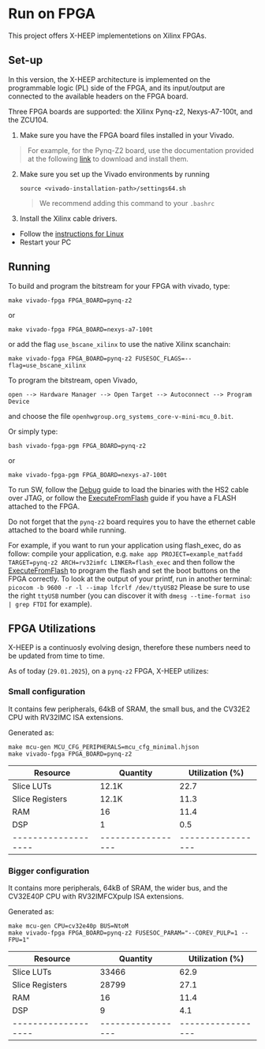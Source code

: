 # Run on FPGA

This project offers X-HEEP implementetions on Xilinx FPGAs.


## Set-up
In this version, the X-HEEP architecture is implemented on the programmable logic (PL) side of the FPGA, and its input/output are connected to the available headers on the FPGA board.

Three FPGA boards are supported: the Xilinx Pynq-z2, Nexys-A7-100t, and the ZCU104.

1. Make sure you have the FPGA board files installed in your Vivado.
> For example, for the Pynq-Z2 board, use the documentation provided at the following [link](https://pynq.readthedocs.io/en/v2.5/overlay_design_methodology/board_settings.html) to download and install them.

2. Make sure you set up the Vivado environments by running
   ```
   source <vivado-installation-path>/settings64.sh
   ```
   > We recommend adding this command to your `.bashrc`

3. Install the Xilinx cable drivers.
* Follow the [instructions for Linux](https://docs.amd.com/api/khub/documents/6EIhov6ruoilhq8zq7bXBA/content?Ft-Calling-App=ft%2Fturnkey-portal&Ft-Calling-App-Version=4.3.26#G4.262534)
* Restart your PC

## Running

To build and program the bitstream for your FPGA with vivado, type:

```
make vivado-fpga FPGA_BOARD=pynq-z2
```

or

```
make vivado-fpga FPGA_BOARD=nexys-a7-100t
```

or add the flag `use_bscane_xilinx` to use the native Xilinx scanchain:

```
make vivado-fpga FPGA_BOARD=pynq-z2 FUSESOC_FLAGS=--flag=use_bscane_xilinx
```

To program the bitstream, open Vivado,

```
open --> Hardware Manager --> Open Target --> Autoconnect --> Program Device
```

and choose the file `openhwgroup.org_systems_core-v-mini-mcu_0.bit`.

Or simply type:

```
bash vivado-fpga-pgm FPGA_BOARD=pynq-z2
```

or

```
make vivado-fpga-pgm FPGA_BOARD=nexys-a7-100t
```

To run SW, follow the [Debug](./Debug.md) guide to load the binaries with the HS2 cable over JTAG,
or follow the [ExecuteFromFlash](./ExecuteFromFlash.md) guide if you have a FLASH attached to the FPGA.

Do not forget that the `pynq-z2` board requires you to have the ethernet cable attached to the board while running.

For example, if you want to run your application using flash_exec, do as follow:
compile your application, e.g. `make app PROJECT=example_matfadd TARGET=pynq-z2 ARCH=rv32imfc LINKER=flash_exec`
and then follow the [ExecuteFromFlash](./ExecuteFromFlash.md) to program the flash and set the boot buttons on the FPGA correctly.
To look at the output of your printf, run in another terminal:
`picocom -b 9600 -r -l --imap lfcrlf /dev/ttyUSB2`
Please be sure to use the right `ttyUSB` number (you can discover it with `dmesg --time-format iso | grep FTDI` for example).

## FPGA Utilizations

X-HEEP is a continuosly evolving design, therefore these numbers need to be updated from time to time.

As of today (`29.01.2025`), on a `pynq-z2` FPGA, X-HEEP utilizes:

### Small configuration


It contains few peripherals, 64kB of SRAM, the small bus, and the CV32E2 CPU with RV32IMC ISA extensions.

Generated as:

```
make mcu-gen MCU_CFG_PERIPHERALS=mcu_cfg_minimal.hjson
make vivado-fpga FPGA_BOARD=pynq-z2
```

| Resource         | Quantity        | Utilization (%) |
|------------------|-----------------|-----------------|
| Slice LUTs       | 12.1K           | 22.7            |
| Slice Registers  | 12.1K           | 11.3            |
| RAM              | 16              |11.4             |
| DSP              | 1               | 0.5             |
-------------------|-----------------|-----------------|


### Bigger configuration


It contains more peripherals, 64kB of SRAM, the wider bus, and the CV32E40P CPU with RV32IMFCXpulp ISA extensions.

Generated as:

```
make mcu-gen CPU=cv32e40p BUS=NtoM
make vivado-fpga FPGA_BOARD=pynq-z2 FUSESOC_PARAM="--COREV_PULP=1 --FPU=1"
```

| Resource         | Quantity        | Utilization (%) |
|------------------|-----------------|-----------------|
| Slice LUTs       | 33466           | 62.9            |
| Slice Registers  | 28799           | 27.1            |
| RAM              | 16              | 11.4            |
| DSP              | 9               | 4.1             |
-------------------|-----------------|-----------------|

